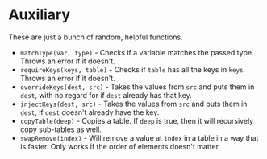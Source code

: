 # Auxiliary

These are just a bunch of random, helpful functions.

- `matchType(var, type)` - Checks if a variable matches the passed type. Throws an
error if it doesn't.
- `requireKeys(keys, table)` - Checks if `table` has all the keys in `keys`. Throws an
error if it doesn't.
- `overrideKeys(dest, src)` - Takes the values from `src` and puts them in `dest`,
with no regard for if `dest` already has that key.
- `injectKeys(dest, src)` - Takes the values from `src` and puts them in `dest`, if 
`dest` doesn't already have the key.
- `copyTable(deep)` - Copies a table. If `deep` is true, then it will recursively 
copy sub-tables as well.
- `swapRemove(index)` - Will remove a value at `index` in a table in a way that is
faster. Only works if the order of elements doesn't matter.
